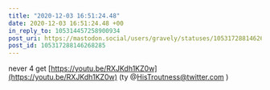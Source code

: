 ```yaml
---
title: "2020-12-03 16:51:24.48"
date: 2020-12-03 16:51:24.48 +00
in_reply_to: 105314457258900934
post_uri: https://mastodon.social/users/gravely/statuses/105317288146268285
post_id: 105317288146268285
---
```

never 4 get [https://youtu.be/RXJKdh1KZ0w](https://youtu.be/RXJKdh1KZ0w) (ty @HisTroutness@twitter.com )



